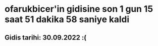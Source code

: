 # ofarukbicer'in gidisine son 1 gun 15 saat 51 dakika 58 saniye kaldi

## Gidis tarihi: 30.09.2022 :(